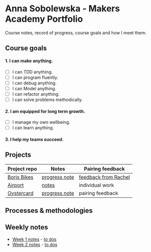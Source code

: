 # Anna Sobolewska - Makers Academy Portfolio

Course notes, record of progress, course goals and how I meet them.

## Course goals

#### 1. I can make anything.
- [ ] I can TDD anything.
- [ ] I can program fluently.
- [ ] I can debug anything.
- [ ] I can Model anything.
- [ ] I can refactor anything.
- [ ] I can solve problems methodically.

#### 2. I am equipped for long term growth.

- [ ] I manage my own wellbeing.
- [ ] I can learn anything.

#### 3. I help my teams succeed.

## Projects

Project repo | Notes | Pairing feedback
--- | --- | ---
[Boris Bikes](https://github.com/aniasobo/Boris-Bikes) |  [progress note](https://github.com/aniasobo/portfolio/blob/master/challenges/boris-bikes.md) | [feedback from Rachel](https://github.com/aniasobo/portfolio/blob/master/feedback/Feedback-from-Rachel.pdf)
[Airport](https://github.com/aniasobo/airport_challenge) |  [notes](https://github.com/aniasobo/portfolio/blob/master/challenges/airport.md) | individual work  
[Oystercard]() | [progress note]() | pairing feedback


## Processes & methodologies

## Weekly notes

- [Week 1 notes](https://github.com/aniasobo/portfolio/blob/master/notes/week-1-notes.md) - [to dos](https://github.com/aniasobo/portfolio/blob/master/goals/week-1-todos.md)
- [Week 2 notes](https://github.com/aniasobo/portfolio/blob/master/notes/week-2-notes.md) - [to dos](https://github.com/aniasobo/portfolio/blob/master/goals/week-2-todos.md)